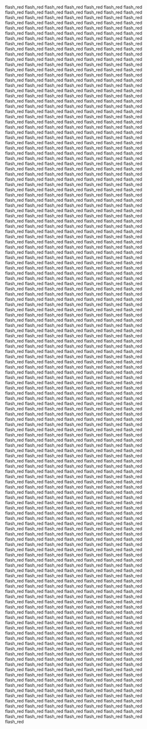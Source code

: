 flash_red
flash_red
flash_red
flash_red
flash_red
flash_red
flash_red
flash_red
flash_red
flash_red
flash_red
flash_red
flash_red
flash_red
flash_red
flash_red
flash_red
flash_red
flash_red
flash_red
flash_red
flash_red
flash_red
flash_red
flash_red
flash_red
flash_red
flash_red
flash_red
flash_red
flash_red
flash_red
flash_red
flash_red
flash_red
flash_red
flash_red
flash_red
flash_red
flash_red
flash_red
flash_red
flash_red
flash_red
flash_red
flash_red
flash_red
flash_red
flash_red
flash_red
flash_red
flash_red
flash_red
flash_red
flash_red
flash_red
flash_red
flash_red
flash_red
flash_red
flash_red
flash_red
flash_red
flash_red
flash_red
flash_red
flash_red
flash_red
flash_red
flash_red
flash_red
flash_red
flash_red
flash_red
flash_red
flash_red
flash_red
flash_red
flash_red
flash_red
flash_red
flash_red
flash_red
flash_red
flash_red
flash_red
flash_red
flash_red
flash_red
flash_red
flash_red
flash_red
flash_red
flash_red
flash_red
flash_red
flash_red
flash_red
flash_red
flash_red
flash_red
flash_red
flash_red
flash_red
flash_red
flash_red
flash_red
flash_red
flash_red
flash_red
flash_red
flash_red
flash_red
flash_red
flash_red
flash_red
flash_red
flash_red
flash_red
flash_red
flash_red
flash_red
flash_red
flash_red
flash_red
flash_red
flash_red
flash_red
flash_red
flash_red
flash_red
flash_red
flash_red
flash_red
flash_red
flash_red
flash_red
flash_red
flash_red
flash_red
flash_red
flash_red
flash_red
flash_red
flash_red
flash_red
flash_red
flash_red
flash_red
flash_red
flash_red
flash_red
flash_red
flash_red
flash_red
flash_red
flash_red
flash_red
flash_red
flash_red
flash_red
flash_red
flash_red
flash_red
flash_red
flash_red
flash_red
flash_red
flash_red
flash_red
flash_red
flash_red
flash_red
flash_red
flash_red
flash_red
flash_red
flash_red
flash_red
flash_red
flash_red
flash_red
flash_red
flash_red
flash_red
flash_red
flash_red
flash_red
flash_red
flash_red
flash_red
flash_red
flash_red
flash_red
flash_red
flash_red
flash_red
flash_red
flash_red
flash_red
flash_red
flash_red
flash_red
flash_red
flash_red
flash_red
flash_red
flash_red
flash_red
flash_red
flash_red
flash_red
flash_red
flash_red
flash_red
flash_red
flash_red
flash_red
flash_red
flash_red
flash_red
flash_red
flash_red
flash_red
flash_red
flash_red
flash_red
flash_red
flash_red
flash_red
flash_red
flash_red
flash_red
flash_red
flash_red
flash_red
flash_red
flash_red
flash_red
flash_red
flash_red
flash_red
flash_red
flash_red
flash_red
flash_red
flash_red
flash_red
flash_red
flash_red
flash_red
flash_red
flash_red
flash_red
flash_red
flash_red
flash_red
flash_red
flash_red
flash_red
flash_red
flash_red
flash_red
flash_red
flash_red
flash_red
flash_red
flash_red
flash_red
flash_red
flash_red
flash_red
flash_red
flash_red
flash_red
flash_red
flash_red
flash_red
flash_red
flash_red
flash_red
flash_red
flash_red
flash_red
flash_red
flash_red
flash_red
flash_red
flash_red
flash_red
flash_red
flash_red
flash_red
flash_red
flash_red
flash_red
flash_red
flash_red
flash_red
flash_red
flash_red
flash_red
flash_red
flash_red
flash_red
flash_red
flash_red
flash_red
flash_red
flash_red
flash_red
flash_red
flash_red
flash_red
flash_red
flash_red
flash_red
flash_red
flash_red
flash_red
flash_red
flash_red
flash_red
flash_red
flash_red
flash_red
flash_red
flash_red
flash_red
flash_red
flash_red
flash_red
flash_red
flash_red
flash_red
flash_red
flash_red
flash_red
flash_red
flash_red
flash_red
flash_red
flash_red
flash_red
flash_red
flash_red
flash_red
flash_red
flash_red
flash_red
flash_red
flash_red
flash_red
flash_red
flash_red
flash_red
flash_red
flash_red
flash_red
flash_red
flash_red
flash_red
flash_red
flash_red
flash_red
flash_red
flash_red
flash_red
flash_red
flash_red
flash_red
flash_red
flash_red
flash_red
flash_red
flash_red
flash_red
flash_red
flash_red
flash_red
flash_red
flash_red
flash_red
flash_red
flash_red
flash_red
flash_red
flash_red
flash_red
flash_red
flash_red
flash_red
flash_red
flash_red
flash_red
flash_red
flash_red
flash_red
flash_red
flash_red
flash_red
flash_red
flash_red
flash_red
flash_red
flash_red
flash_red
flash_red
flash_red
flash_red
flash_red
flash_red
flash_red
flash_red
flash_red
flash_red
flash_red
flash_red
flash_red
flash_red
flash_red
flash_red
flash_red
flash_red
flash_red
flash_red
flash_red
flash_red
flash_red
flash_red
flash_red
flash_red
flash_red
flash_red
flash_red
flash_red
flash_red
flash_red
flash_red
flash_red
flash_red
flash_red
flash_red
flash_red
flash_red
flash_red
flash_red
flash_red
flash_red
flash_red
flash_red
flash_red
flash_red
flash_red
flash_red
flash_red
flash_red
flash_red
flash_red
flash_red
flash_red
flash_red
flash_red
flash_red
flash_red
flash_red
flash_red
flash_red
flash_red
flash_red
flash_red
flash_red
flash_red
flash_red
flash_red
flash_red
flash_red
flash_red
flash_red
flash_red
flash_red
flash_red
flash_red
flash_red
flash_red
flash_red
flash_red
flash_red
flash_red
flash_red
flash_red
flash_red
flash_red
flash_red
flash_red
flash_red
flash_red
flash_red
flash_red
flash_red
flash_red
flash_red
flash_red
flash_red
flash_red
flash_red
flash_red
flash_red
flash_red
flash_red
flash_red
flash_red
flash_red
flash_red
flash_red
flash_red
flash_red
flash_red
flash_red
flash_red
flash_red
flash_red
flash_red
flash_red
flash_red
flash_red
flash_red
flash_red
flash_red
flash_red
flash_red
flash_red
flash_red
flash_red
flash_red
flash_red
flash_red
flash_red
flash_red
flash_red
flash_red
flash_red
flash_red
flash_red
flash_red
flash_red
flash_red
flash_red
flash_red
flash_red
flash_red
flash_red
flash_red
flash_red
flash_red
flash_red
flash_red
flash_red
flash_red
flash_red
flash_red
flash_red
flash_red
flash_red
flash_red
flash_red
flash_red
flash_red
flash_red
flash_red
flash_red
flash_red
flash_red
flash_red
flash_red
flash_red
flash_red
flash_red
flash_red
flash_red
flash_red
flash_red
flash_red
flash_red
flash_red
flash_red
flash_red
flash_red
flash_red
flash_red
flash_red
flash_red
flash_red
flash_red
flash_red
flash_red
flash_red
flash_red
flash_red
flash_red
flash_red
flash_red
flash_red
flash_red
flash_red
flash_red
flash_red
flash_red
flash_red
flash_red
flash_red
flash_red
flash_red
flash_red
flash_red
flash_red
flash_red
flash_red
flash_red
flash_red
flash_red
flash_red
flash_red
flash_red
flash_red
flash_red
flash_red
flash_red
flash_red
flash_red
flash_red
flash_red
flash_red
flash_red
flash_red
flash_red
flash_red
flash_red
flash_red
flash_red
flash_red
flash_red
flash_red
flash_red
flash_red
flash_red
flash_red
flash_red
flash_red
flash_red
flash_red
flash_red
flash_red
flash_red
flash_red
flash_red
flash_red
flash_red
flash_red
flash_red
flash_red
flash_red
flash_red
flash_red
flash_red
flash_red
flash_red
flash_red
flash_red
flash_red
flash_red
flash_red
flash_red
flash_red
flash_red
flash_red
flash_red
flash_red
flash_red
flash_red
flash_red
flash_red
flash_red
flash_red
flash_red
flash_red
flash_red
flash_red
flash_red
flash_red
flash_red
flash_red
flash_red
flash_red
flash_red
flash_red
flash_red
flash_red
flash_red
flash_red
flash_red
flash_red
flash_red
flash_red
flash_red
flash_red
flash_red
flash_red
flash_red
flash_red
flash_red
flash_red
flash_red
flash_red
flash_red
flash_red
flash_red
flash_red
flash_red
flash_red
flash_red
flash_red
flash_red
flash_red
flash_red
flash_red
flash_red
flash_red
flash_red
flash_red
flash_red
flash_red
flash_red
flash_red
flash_red
flash_red
flash_red
flash_red
flash_red
flash_red
flash_red
flash_red
flash_red
flash_red
flash_red
flash_red
flash_red
flash_red
flash_red
flash_red
flash_red
flash_red
flash_red
flash_red
flash_red
flash_red
flash_red
flash_red
flash_red
flash_red
flash_red
flash_red
flash_red
flash_red
flash_red
flash_red
flash_red
flash_red
flash_red
flash_red
flash_red
flash_red
flash_red
flash_red
flash_red
flash_red
flash_red
flash_red
flash_red
flash_red
flash_red
flash_red
flash_red
flash_red
flash_red
flash_red
flash_red
flash_red
flash_red
flash_red
flash_red
flash_red
flash_red
flash_red
flash_red
flash_red
flash_red
flash_red
flash_red
flash_red
flash_red
flash_red
flash_red
flash_red
flash_red
flash_red
flash_red
flash_red
flash_red
flash_red
flash_red
flash_red
flash_red
flash_red
flash_red
flash_red
flash_red
flash_red
flash_red
flash_red
flash_red
flash_red
flash_red
flash_red
flash_red
flash_red
flash_red
flash_red
flash_red
flash_red
flash_red
flash_red
flash_red
flash_red
flash_red
flash_red
flash_red
flash_red
flash_red
flash_red
flash_red
flash_red
flash_red
flash_red
flash_red
flash_red
flash_red
flash_red
flash_red
flash_red
flash_red
flash_red
flash_red
flash_red
flash_red
flash_red
flash_red
flash_red
flash_red
flash_red
flash_red
flash_red
flash_red
flash_red
flash_red
flash_red
flash_red
flash_red
flash_red
flash_red
flash_red
flash_red
flash_red
flash_red
flash_red
flash_red
flash_red
flash_red
flash_red
flash_red
flash_red
flash_red
flash_red
flash_red
flash_red
flash_red
flash_red
flash_red
flash_red
flash_red
flash_red
flash_red
flash_red
flash_red
flash_red
flash_red
flash_red
flash_red
flash_red
flash_red
flash_red
flash_red
flash_red
flash_red
flash_red
flash_red
flash_red
flash_red
flash_red
flash_red
flash_red
flash_red
flash_red
flash_red
flash_red
flash_red
flash_red
flash_red
flash_red
flash_red
flash_red
flash_red
flash_red
flash_red
flash_red
flash_red
flash_red
flash_red
flash_red
flash_red
flash_red
flash_red
flash_red
flash_red
flash_red
flash_red
flash_red
flash_red
flash_red
flash_red
flash_red
flash_red
flash_red
flash_red
flash_red
flash_red
flash_red
flash_red
flash_red
flash_red
flash_red
flash_red
flash_red
flash_red
flash_red
flash_red
flash_red
flash_red
flash_red
flash_red